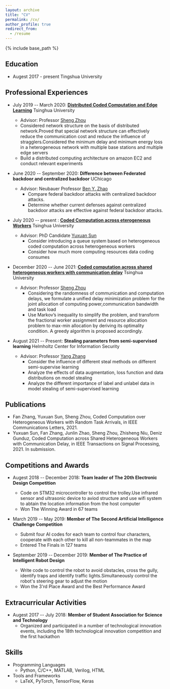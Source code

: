 ```yaml
---
layout: archive
title: "CV"
permalink: /cv/
author_profile: true
redirect_from:
  - /resume
---
```


{% include base_path %}

## Education

* Augest 2017 - present Tingshua University 

## Professional Experiences

* July 2019 -- March 2020: [**Distributed Coded Computation and Edge Learning**](http://network.ee.tsinghua.edu.cn/niulab/)  Tsinghua University
  * Advisor: Professor [Sheng Zhou](http://network.ee.tsinghua.edu.cn/shengzhou/)
  * Considered network structure on the basis of distributed network.Proved that special network structure can effectively reduce the communication cost and reduce the influence of stragglers.Considered the minimum delay and minimum energy loss in a heterogeneous network with multiple base stations and multiple edge servers
  * Build a distributed computing architecture on amazon EC2 and conduct relevant experiments

* June 2020 -- September 2020: **Difference between Federated backdoor and centralized backdoor** UChicago
  * Advisor: Neubauer Professor  [Ben Y. Zhao](http://people.cs.uchicago.edu/~ravenben/)
	* Compare federal backdoor attacks with centralized backdoor attacks.
	* Determine whether current defenses against centralized backdoor attacks are effective against federal backdoor attacks.

* July 2020 -- present : [**Coded Computation across eterogeneous Workers**](http://network.ee.tsinghua.edu.cn/niulab/)  Tsinghua University
  * Advisor: PhD Candidate [Yuxuan Sun](http://network.ee.tsinghua.edu.cn/niulab/?p=2578)
	* Consider introducing a queue system based on heterogeneous coded computation across heterogeneous workers
	* Consider how much more computing resources data coding consumes

* December 2020 -- June 2021: [**Coded computation across shared heterogeneous workers with communication delay**](http://network.ee.tsinghua.edu.cn/niulab/)  Tsinghua University
  * Advisor: Professor [Sheng Zhou](http://network.ee.tsinghua.edu.cn/shengzhou/)
	* Considering the randomness of communication and computation delays, we formulate a unified delay minimization problem for the joint allocation of computing 			power,communication bandwidth and task load
	* Use Markov’s inequality to
		simplify the problem, and transform the fractional worker
		assignment and resource allocation problem to max-min allocation by deriving its optimality condition. A greedy algorithm
		is proposed accordingly.

* August 2021 -- Present: **Stealing parameters from semi-supervised learning**  Helmholtz Center for Information Security
  * Advisor: Professor [Yang Zhang](https://yangzhangalmo.github.io/)
	* Consider the influence of different steal methods on different semi-supervise learning
	* Analyze the effects of data augmentation, loss function and data distributions on model stealing
	* Analyze the different importance of label and unlabel data in model stealing of semi-supervised learning

## Publications
* Fan Zhang, Yuxuan Sun, Sheng Zhou, Coded Computation over Heterogeneous Workers with Random Task Arrivals, in IEEE Communications Letters, 2021.
* Yuxuan Sun, Fan Zhang, Junlin Zhao, Sheng Zhou, Zhisheng Niu, Deniz Gunduz, Coded Computation across Shared Heterogeneous
	Workers with Communication Delay, in IEEE Transactions on Signal Processing, 2021. In submission.

## Competitions and Awards

* Augest 2018 -- December 2018: **Team leader of The 20th Electronic Design Competition**
  * Code on STM32 microcontroller to control the trolley.Use infrared sensor and ultrasonic device to aviod structure and use wifi system to abtain the location information from the host computer
  * Won The Winning Award in 67 teams
  
* March 2019 -- May 2019: **Member of The Second Artificial Intelligence Challenge Competition**
  * Submit four AI codes for each team to control four characters, cooperate with each other to kill all non-teammates in the map
  * Entered The Finals in 127 teams

* September 2019 -- December 2019: **Member of The Practice of Intelligent Robot Design**
  * Write code to control the robot to avoid obstacles, cross the gully, identify traps and identify traffic lights.Simultaneously control the robot's steering gear to adjust the motion
  * Won the 3'rd Place Award and the Best Performance Award


## Extracurricular Activities

* Augest 2017 -- July 2018: **Member of Student Association for Science and Technology** 
  * Organized and participated in a number of technological innovation events, including the 18th technological innovation competition and the first hackathon


## Skills

* Programming Languages
  * Python, C/C++, MATLAB, Verilog, HTML
* Tools and Frameworks
  * LaTeX, PyTorch, TensorFlow, Keras
